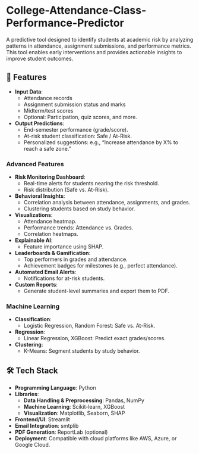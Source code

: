 # College-Attendance-Class-Performance-Predictor
A predictive tool designed to identify students at academic risk by analyzing patterns in attendance, assignment submissions, and performance metrics. This tool enables early interventions and provides actionable insights to improve student outcomes.

## 🌟 **Features**
- **Input Data**:
  - Attendance records
  - Assignment submission status and marks
  - Midterm/test scores
  - Optional: Participation, quiz scores, and more.
- **Output Predictions**:
  - End-semester performance (grade/score).
  - At-risk student classification: Safe / At-Risk.
  - Personalized suggestions: e.g., “Increase attendance by X% to reach a safe zone.”

### Advanced Features
- **Risk Monitoring Dashboard**:
  - Real-time alerts for students nearing the risk threshold.
  - Risk distribution (Safe vs. At-Risk).
- **Behavioral Insights**:
  - Correlation analysis between attendance, assignments, and grades.
  - Clustering students based on study behavior.
- **Visualizations**:
  - Attendance heatmap.
  - Performance trends: Attendance vs. Grades.
  - Correlation heatmaps.
- **Explainable AI**:
  - Feature importance using SHAP.
- **Leaderboards & Gamification**:
  - Top performers in grades and attendance.
  - Achievement badges for milestones (e.g., perfect attendance).
- **Automated Email Alerts**:
  - Notifications for at-risk students.
- **Custom Reports**:
  - Generate student-level summaries and export them to PDF.

### Machine Learning
- **Classification**:
  - Logistic Regression, Random Forest: Safe vs. At-Risk.
- **Regression**:
  - Linear Regression, XGBoost: Predict exact grades/scores.
- **Clustering**:
  - K-Means: Segment students by study behavior.

## 🛠️ **Tech Stack**
- **Programming Language**: Python
- **Libraries**:
  - **Data Handling & Preprocessing**: Pandas, NumPy
  - **Machine Learning**: Scikit-learn, XGBoost
  - **Visualization**: Matplotlib, Seaborn, SHAP
- **Frontend/UI**: Streamlit
- **Email Integration**: smtplib
- **PDF Generation**: ReportLab (optional)
- **Deployment**: Compatible with cloud platforms like AWS, Azure, or Google Cloud.

